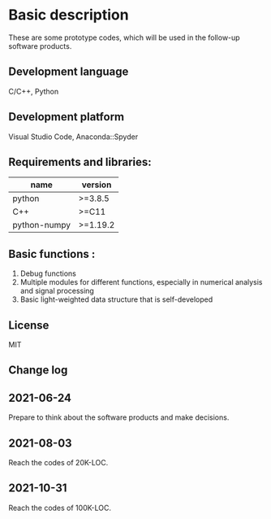 # Basic description
These are some prototype codes, which will be used in the follow-up software products.

## Development language
C/C++, Python

## Development platform
Visual Studio Code, Anaconda::Spyder

## Requirements and libraries:
| name         | version  |
|--------------|----------|
| python       | >=3.8.5  |
| C++          | >=C11    |
| python-numpy | >=1.19.2 |

## Basic functions :
1. Debug functions
2. Multiple modules for different functions, especially in numerical analysis and signal processing
3. Basic light-weighted data structure that is self-developed

## License
MIT

## Change log
## 2021-06-24
Prepare to think about the software products and make decisions.

## 2021-08-03
Reach the codes of 20K-LOC.

## 2021-10-31
Reach the codes of 100K-LOC.
